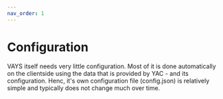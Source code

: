 ```yaml
---
nav_order: 1
---
```


# Configuration

VAYS itself needs very little configuration. Most of it is done automatically on the
clientside using the data that is provided by YAC - and its configuration. Henc, it's own
configuration file (config.json) is relatively simple and typically does not change much over time.




